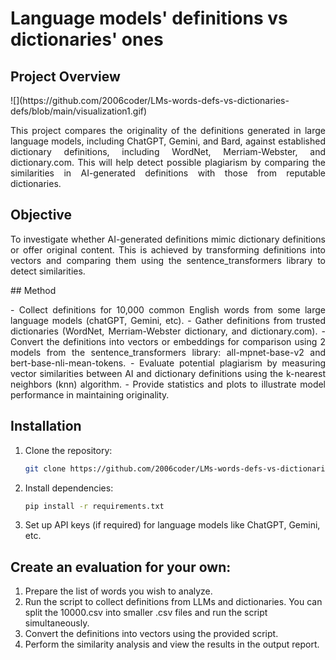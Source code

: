 # Language models' definitions vs dictionaries' ones
<h2>Project Overview </h2>
![](https://github.com/2006coder/LMs-words-defs-vs-dictionaries-defs/blob/main/visualization1.gif)
<p align="justify">
This project compares the originality of the definitions generated in large language models, including ChatGPT, Gemini, and Bard, against established dictionary definitions, including WordNet, Merriam-Webster, and dictionary.com. This will help detect possible plagiarism by comparing the similarities in AI-generated definitions with those from reputable dictionaries.
</p>
<h2>Objective</h2>
<p align="justify">
To investigate whether AI-generated definitions mimic dictionary definitions or offer original content. This is achieved by transforming definitions into vectors and comparing them using the sentence_transformers library to detect similarities.
</p>
## Method
<p align="justify">
- Collect definitions for 10,000 common English words from some large language models (chatGPT, Gemini, etc).
- Gather definitions from trusted dictionaries (WordNet, Merriam-Webster dictionary, and dictionary.com).
- Convert the definitions into vectors or embeddings for comparison using 2 models from the sentence_transformers library: all-mpnet-base-v2 and bert-base-nli-mean-tokens.
- Evaluate potential plagiarism by measuring vector similarities between AI and dictionary definitions using the k-nearest neighbors (knn) algorithm.
- Provide statistics and plots to illustrate model performance in maintaining originality.
</p>

## Installation

1. Clone the repository:
    ```bash
    git clone https://github.com/2006coder/LMs-words-defs-vs-dictionaries-defs
    ```
2. Install dependencies:
    ```bash
    pip install -r requirements.txt
    ```
3. Set up API keys (if required) for language models like ChatGPT, Gemini, etc.

## Create an evaluation for your own: 
1. Prepare the list of words you wish to analyze.
2. Run the script to collect definitions from LLMs and dictionaries. You can split the 10000.csv into smaller .csv files and run the script simultaneously.
3. Convert the definitions into vectors using the provided script.
4. Perform the similarity analysis and view the results in the output report.
